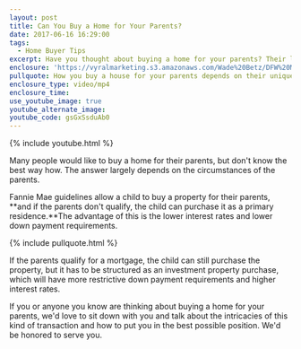 ```yaml
---
layout: post
title: Can You Buy a Home for Your Parents?
date: 2017-06-16 16:29:00
tags:
  - Home Buyer Tips
excerpt: Have you thought about buying a home for your parents? Their level of mortgage qualification goes a long way in determining how the transaction will play out.
enclosure: 'https://vyralmarketing.s3.amazonaws.com/Wade%20Betz/DFW%20Mortgage%20Lender-%20Can%20You%20Buy%20a%20Home%20for%20Your%20Parents%253F.mp4'
pullquote: How you buy a house for your parents depends on their unique circumstances.
enclosure_type: video/mp4
enclosure_time:
use_youtube_image: true
youtube_alternate_image:
youtube_code: gsGxSsduAb0
---
```



{% include youtube.html %}

Many people would like to buy a home for their parents, but don't know the best way how. The answer largely depends on the circumstances of the parents.

Fannie Mae guidelines allow a child to buy a property for their parents, **and if the parents don't qualify, the child can purchase it as a primary residence.**The advantage of this is the lower interest rates and lower down payment requirements.

{% include pullquote.html %}

If the parents qualify for a mortgage, the child can still purchase the property, but it has to be structured as an investment property purchase, which will have more restrictive down payment requirements and higher interest rates.

If you or anyone you know are thinking about buying a home for your parents, we'd love to sit down with you and talk about the intricacies of this kind of transaction and how to put you in the best possible position. We'd be honored to serve you.
